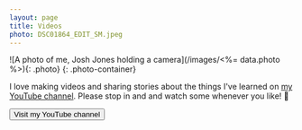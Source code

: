 ```yaml
---
layout: page
title: Videos
photo: DSC01864_EDIT_SM.jpeg
---
```


![A photo of me, Josh Jones holding a camera](/images/<%= data.photo %>){: .photo}
{: .photo-container}

I love making videos and sharing stories about the things I've learned on <a href="https://www.youtube.com/@josh_around/videos" target="_blank">my YouTube channel</a>.
Please stop in and and watch some whenever you like! 🍿

<div class="d-flex">
  <button class="cta-button js-youtube-button">Visit my YouTube channel</button>
</div>
